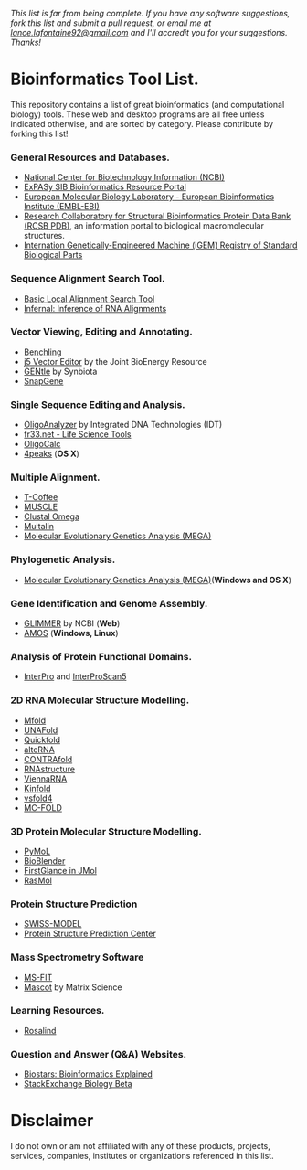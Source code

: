 *This list is far from being complete. If you have any software suggestions, fork this list and submit a pull request, or email me at lance.lafontaine92@gmail.com and I'll accredit you for your suggestions. Thanks!*

# Bioinformatics Tool List.

This repository contains a list of great bioinformatics (and computational biology) tools. These web and desktop programs are all free unless indicated otherwise, and are sorted by category. Please contribute by forking this list!

### General Resources and Databases.

- [National Center for Biotechnology Information (NCBI)](http://www.ncbi.nlm.nih.gov/)
- [ExPASy SIB Bioinformatics Resource Portal](http://www.expasy.org/)
- [European Molecular Biology Laboratory - European Bioinformatics Institute (EMBL-EBI)](http://www.ebi.ac.uk/)
- [Research Collaboratory for Structural Bioinformatics Protein Data Bank (RCSB PDB)](http://www.rcsb.org/pdb/home/home.do), an information portal to biological macromolecular structures.
- [Internation Genetically-Engineered Machine (iGEM) Registry of Standard Biological Parts](http://parts.igem.org/Main_Page)

### Sequence Alignment Search Tool.

- [Basic Local Alignment Search Tool](http://blast.ncbi.nlm.nih.gov/Blast.cgi)
- [Infernal: Inference of RNA Alignments](http://infernal.janelia.org/)

### Vector Viewing, Editing and Annotating.

- [Benchling](https://benchling.com/)
- [j5 Vector Editor](http://j5.jbei.org/VectorEditor/VectorEditor.html) by the Joint BioEnergy Resource
- [GENtle](https://gentle.synbiota.com/) by Synbiota
- [SnapGene](http://www.snapgene.com/)

### Single Sequence Editing and Analysis.

- [OligoAnalyzer](http://www.idtdna.com/analyzer/applications/oligoanalyzer/Default.aspx) by Integrated DNA Technologies (IDT)
- [fr33.net - Life Science Tools](http://www.fr33.net/index.php)
- [OligoCalc](http://www.basic.northwestern.edu/biotools/OligoCalc.html)
- [4peaks](http://nucleobytes.com/index.php/4peaks) (**OS X**)

### Multiple Alignment.

- [T-Coffee](http://tcoffee.crg.cat/apps/tcoffee/index.html)
- [MUSCLE](http://www.ebi.ac.uk/Tools/msa/muscle/)
- [Clustal Omega](https://www.ebi.ac.uk/Tools/msa/clustalo/)
- [Multalin](http://multalin.toulouse.inra.fr/multalin/)
- [Molecular Evolutionary Genetics Analysis (MEGA)](http://www.megasoftware.net/)

### Phylogenetic Analysis.

- [Molecular Evolutionary Genetics Analysis (MEGA)](http://www.megasoftware.net/)(**Windows and OS X**)

### Gene Identification and Genome Assembly.

- [GLIMMER](http://www.ncbi.nlm.nih.gov/genomes/MICROBES/glimmer_3.cgi) by NCBI (**Web**)
- [AMOS](http://sourceforge.net/projects/amos/) (**Windows, Linux**)


### Analysis of Protein Functional Domains.

- [InterPro](http://www.ebi.ac.uk/interpro/) and [InterProScan5](http://www.ebi.ac.uk/Tools/pfa/iprscan5/)

### 2D RNA Molecular Structure Modelling.

- [Mfold](http://mfold.rna.albany.edu/?q=mfold)
- [UNAFold](http://mfold.rna.albany.edu/?q=unafold-man-pages)
- [Quickfold](http://mfold.rna.albany.edu/?q=DINAMelt/Quickfold)
- [alteRNA](http://compbio.cs.sfu.ca/nwp-content/software/taverna/)
- [CONTRAfold](http://contra.stanford.edu/contrafold/)
- [RNAstructure](http://rna.urmc.rochester.edu/rnastructure.html)
- [ViennaRNA](http://www.tbi.univie.ac.at/RNA/)
- [Kinfold](http://www.tbi.univie.ac.at/~xtof/RNA/Kinfold/)
- [vsfold4](http://www.rna.it-chiba.ac.jp/~vsfold/vsfold4/)
- [MC-FOLD](http://www.major.iric.ca/MC-Fold/)

### 3D Protein Molecular Structure Modelling.

- [PyMoL](http://pymol.org/pymol)
- [BioBlender](http://www.bioblender.eu/)
- [FirstGlance in JMol](http://bioinformatics.org/firstglance/fgij/)
- [RasMol](http://www.rasmol.org/)

### Protein Structure Prediction

- [SWISS-MODEL](http://swissmodel.expasy.org/?pid=smh01)
- [Protein Structure Prediction Center](http://predictioncenter.org/)

### Mass Spectrometry Software

- [MS-FIT](http://prospector.ucsf.edu/prospector/cgi-bin/msform.cgi?form=msfitstandard)
- [Mascot](http://www.matrixscience.com/) by Matrix Science

### Learning Resources.

- [Rosalind](http://rosalind.info/problems/locations/)

### Question and Answer (Q&A) Websites.

- [Biostars: Bioinformatics Explained](https://www.biostars.org/)
- [StackExchange Biology Beta](http://biology.stackexchange.com/)

# Disclaimer

I do not own or am not affiliated with any of these products, projects, services, companies, institutes or organizations referenced in this list.